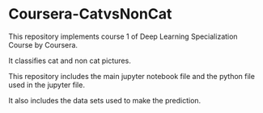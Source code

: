 # Coursera-CatvsNonCat
This repository implements course 1 of Deep Learning Specialization Course by Coursera.

It classifies cat and non cat pictures.

This repository includes the main jupyter notebook file and the python file used in the jupyter file.

It also includes the data sets used to make the prediction.
